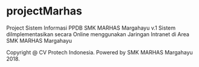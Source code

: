 # projectMarhas
Project Sistem Informasi PPDB SMK MARHAS Margahayu v.1
Sistem diImplementasikan secara Online menggunakan Jaringan Intranet di Area SMK MARHAS Margahayu

Copyright @ CV Protech Indonesia. Powered by SMK MARHAS Margahayu 2018.

